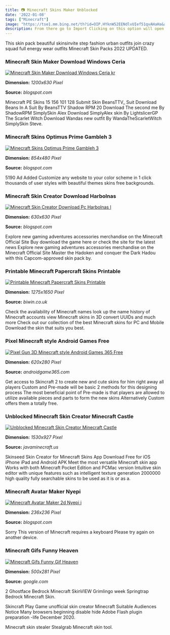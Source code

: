 ```yaml
---
title: 📷 Minecraft Skins Maker Unblocked
date: '2022-01-08'
tags: ["Minecraft"]
image: "https://tse1.mm.bing.net/th?id=OIP.HYknW52EENdlvUIef51qvAHaHa&amp;pid=15.1"
description: From there go to Import Clicking on this option will open the players windows explorer from where they can navigate to where they have downloaded the addon t
---
```




This skin pack beautiful skinsinvite step fashion urban outfits join crazy squad full energy wear outfits Minecraft Skin Packs 2022 UPDATED.



### Minecraft Skin Maker Download Windows Ceria

[![Minecraft Skin Maker Download Windows  Ceria kr](https://lh5.googleusercontent.com/proxy/nPjCHdVGNTu7McTc4Q959Xu7FjI3i825PBblJl6YLj6-RSYM6olCvGjd7_zSlKQuzkpyQ5Fk19nk1KYwTeElKJ0euiPZyDg=w1200-h630-pd)](https://lh5.googleusercontent.com/proxy/nPjCHdVGNTu7McTc4Q959Xu7FjI3i825PBblJl6YLj6-RSYM6olCvGjd7_zSlKQuzkpyQ5Fk19nk1KYwTeElKJ0euiPZyDg=w1200-h630-pd)


**Dimension:** _1200x630 Pixel_ 

**Source:** _blogspot.com_ 


Minecraft PE Skins 15 156 101 128 Submit Skin BeansTTV_ Suit Download Beans In A Suit By BeansTTV Shadow RPM 20 Download The second me By ShadowRPM SimplySkin Alex Download SimplyAlex skin By LightslicerGP The Scarlet Witch Download Wandas new outfit By WandaTheScarletWitch SimplySkin Steve.


### Minecraft Skins Optimus Prime Gambleh 3

[![Minecraft Skins Optimus Prime  Gambleh 3](https://lh6.googleusercontent.com/proxy/p8q5B_Prn7Jymzc3esGBY868zvUuiDuo3QkXg5A86hA-dZGufIhY6xFvoa0V8jd7UvUpnYbCQFxdEmXShSZkb0mi-wU99kDpegDnt29Oe5dnwZ-iTtp7HLBTmTvQRCEf6jlIrGIQ18DK7ODvUe8iaV4Bq0rZMr16=w1200-h630-p-k-no-nu)](https://lh6.googleusercontent.com/proxy/p8q5B_Prn7Jymzc3esGBY868zvUuiDuo3QkXg5A86hA-dZGufIhY6xFvoa0V8jd7UvUpnYbCQFxdEmXShSZkb0mi-wU99kDpegDnt29Oe5dnwZ-iTtp7HLBTmTvQRCEf6jlIrGIQ18DK7ODvUe8iaV4Bq0rZMr16=w1200-h630-p-k-no-nu)


**Dimension:** _854x480 Pixel_ 

**Source:** _blogspot.com_ 


5190 Ad Added Customize any website to your color scheme in 1 click thousands of user styles with beautiful themes skins free backgrounds.


### Minecraft Skin Creator Download Harbolnas 

[![Minecraft Skin Creator Download Pc  Harbolnas l](https://lh3.googleusercontent.com/proxy/qrvRG8AB5mRfXh8wkM1GeFmPPwDRxrAVa9GUqXKzTAdcoq7saKaQqRCnaNA9G3EJBD0_EB79Mgn3CcU2oCmjmXe1YCBPeTgcYwpVAhA2eUkRELXYIRPuatvy8ZYYCwSc2yaZhfs81laHtl7MKfKgQtvYvkcm_Y-onfh1GSedRqGMaRdxblIs=s0-d)](https://lh3.googleusercontent.com/proxy/qrvRG8AB5mRfXh8wkM1GeFmPPwDRxrAVa9GUqXKzTAdcoq7saKaQqRCnaNA9G3EJBD0_EB79Mgn3CcU2oCmjmXe1YCBPeTgcYwpVAhA2eUkRELXYIRPuatvy8ZYYCwSc2yaZhfs81laHtl7MKfKgQtvYvkcm_Y-onfh1GSedRqGMaRdxblIs=s0-d)


**Dimension:** _630x630 Pixel_ 

**Source:** _blogspot.com_ 


Explore new gaming adventures accessories merchandise on the Minecraft Official Site Buy download the game here or check the site for the latest news Explore new gaming adventures accessories merchandise on the Minecraft Official Site Master the Hadoken and conquer the Dark Hadou with this Capcom-approved skin pack by.


### Printable Minecraft Papercraft Skins Printable 

[![Printable Minecraft Papercraft Skins  Printable ](https://biwin.co.uk/wp-content/uploads/minecraft-papercraft-skins-printable-template-for-minecraft-skin-creation-use-markers-or.jpg)](https://biwin.co.uk/wp-content/uploads/minecraft-papercraft-skins-printable-template-for-minecraft-skin-creation-use-markers-or.jpg)


**Dimension:** _1275x1650 Pixel_ 

**Source:** _biwin.co.uk_ 


Check the availability of Minecraft names look up the name history of Minecraft accounts view Minecraft skins in 3D convert UUIDs and much more Check out our collection of the best Minecraft skins for PC and Mobile Download the skin that suits you best.


### Pixel Minecraft style Android Games Free 

[![Pixel Gun 3D Minecraft style  Android Games 365  Free ](https://static.androidgame365.com/uploads/posts/2013-11/1383643164_pixel-gun-3d-minecraft-sty.jpg)](https://static.androidgame365.com/uploads/posts/2013-11/1383643164_pixel-gun-3d-minecraft-sty.jpg)


**Dimension:** _620x280 Pixel_ 

**Source:** _androidgame365.com_ 


Get access to Skincraft 2 to create new and cute skins for him right away all players Custom and Pre-made will be basic 2 methods for this designing process The most beneficial point of Pre-made is that players are allowed to utilize available pieces and parts to form the new skins Alternatively Custom offers them a totally free.


### Unblocked Minecraft Skin Creator Minecraft Castle

[![Unblocked Minecraft Skin Creator  Minecraft Castle](https://cdsmythe.com/wp-content/uploads/2020/08/novaskin.png)](https://cdsmythe.com/wp-content/uploads/2020/08/novaskin.png)


**Dimension:** _1530x927 Pixel_ 

**Source:** _javaminecraft.us_ 


Skinseed Skin Creator for Minecraft Skins App Download Free for iOS iPhone iPad and Android APK Meet the most versatile Minecraft skin app Works with both Minecraft Pocket Edition and PCMac version Intuitive skin editor with unique features such as intelligent texture generation 2000000 high quality fully searchable skins to be used as it is or as a.


### Minecraft Avatar Maker Nyepi 

[![Minecraft Avatar Maker 2d  Nyepi i](https://s-media-cache-ak0.pinimg.com/236x/ef/82/3f/ef823f312240b1521255e9b8852c2d48.jpg)](https://s-media-cache-ak0.pinimg.com/236x/ef/82/3f/ef823f312240b1521255e9b8852c2d48.jpg)


**Dimension:** _236x236 Pixel_ 

**Source:** _blogspot.com_ 


Sorry This version of Minecraft requires a keyboard Please try again on another device.


### Minecraft Gifs Funny Heaven

[![Minecraft Gifs  Funny Gif Heaven](http://www.worldofminecraft.com/sites/default/files/resize/remote/74496d38db5fadebeef311daa99e2812-500x281.gif)](http://www.worldofminecraft.com/sites/default/files/resize/remote/74496d38db5fadebeef311daa99e2812-500x281.gif)


**Dimension:** _500x281 Pixel_ 

**Source:** _google.com_ 



2 Ghostface Bedrock Minecraft SkinVIEW Grimlingo week Springtrap Bedrock Minecraft Skin.


Skincraft Play Game unofficial skin creator Minecraft Suitable Audiences Notice Many browsers beginning disable hide Adobe Flash plugin preparation -life December 2020.


Minecraft skin stealer Stealgrab Minecraft skin tool.




